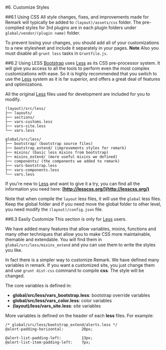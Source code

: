 #6. Customize Styles

##6.1 Using CSS
All style changes, fixes, and improvements made for Remark will typically be added to ```(layout)/assets/css``` folder.
The pre-complied styles for 3rd plugins are in each plugin folders under ```global/vendor/(plugin name)``` folder.

To prevent losing your changes, you should add all of your customizations to a new stylesheet and include it separately in your pages. **Note** Also you must disable all ```grunt less``` tasks in ```Gruntfile.js```.

##6.2 Using LESS
 [Bootstrap](http://getbootstrap.com/) uses [Less](http://lesscss.org/) as its CSS pre-processor system. It will give you access to all the tools to perform even the most complex customizations with ease. So it is highly recommended that you switch to use the [Less](http://lesscss.org/) system as it is far superior, and offers a great deal of features and optimizations.

All the original [Less](http://lesscss.org/) files used for development are included for you to modify.

    (layout)/src/less/
    ├── layouts/
    ├── sections/
    ├── vars-customs.less
    ├── vars-site.less
    └── vars.less

    global/src/less/
    ├── bootstrap/ (bootstrap source files)
    ├── bootstrap_extend/ (improvements styles for remark)
    ├── mixins/ (basic less mixins from bootstrap)
    ├── mixins_extend/ (more useful mixins we defined)
    ├── components/ (the components we added to remark)
    ├── vars-bootstrap.less
    ├── vars-components.less
    └── vars.less

If you're new to [Less](http://lesscss.org/) and want to give it a try, you can find all the information you need here: **[http://lesscss.org/](http://lesscss.org/)**

Note that when compile the ```layout``` less files, it will use the ```global``` less files. Keep the global folder and if you need move the global folder to other level, you need modify the ```(layout)/config.json``` file.

##6.3 Easily Customize
This section is only for [Less](http://lesscss.org/) users.

We have added many features that allow variables, mixins, functions and many other techniques that allow you to make CSS more maintainable, themable and extendable. You will find them in ```global/src/less/mixins_extend``` and you can use them to write the styles you like.

In fact there is a simpler way to customize Remark. We have defined many variables in remark.
If you want a customized site, you just change them and use ```grunt dist-css``` command to compile **css**. The style will be changed.

The core variables is defined in:

* **global/src/less/vars_bootstrap.less**: bootstrap override variables
* **global/src/less/vars_color.less**: color variables
* **(layout)/less/vars_site.less**: site variables

More variables is defined on the header of each **less** files. For example:

    /* global/src/less/bootstrap_extend/alerts.less */
    @alert-padding-horizontal:        20px;

    @alert-list-padding-left:         13px;
    @alert-list-item-padding-left:    7px;
